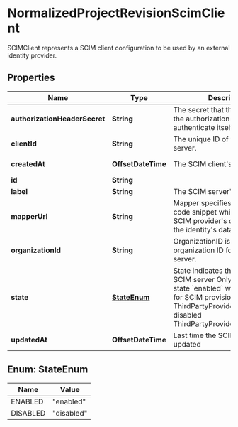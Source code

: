 

# NormalizedProjectRevisionScimClient

SCIMClient represents a SCIM client configuration to be used by an external identity provider.

## Properties

| Name | Type | Description | Notes |
|------------ | ------------- | ------------- | -------------|
|**authorizationHeaderSecret** | **String** | The secret that the client uses in the authorization header to authenticate itself. |  |
|**clientId** | **String** | The unique ID of the SCIM server. |  |
|**createdAt** | **OffsetDateTime** | The SCIM client&#39;s creation time |  [optional] [readonly] |
|**id** | **String** |  |  [optional] |
|**label** | **String** | The SCIM server&#39;s label |  |
|**mapperUrl** | **String** | Mapper specifies the JSONNet code snippet which uses the SCIM provider&#39;s data to hydrate the identity&#39;s data. |  |
|**organizationId** | **String** | OrganizationID is the organization ID for this SCIM server. |  |
|**state** | [**StateEnum**](#StateEnum) | State indicates the state of the SCIM server  Only servers with state &#x60;enabled&#x60; will be available for SCIM provisioning. enabled ThirdPartyProviderStateEnabled disabled ThirdPartyProviderStateDisabled |  [optional] |
|**updatedAt** | **OffsetDateTime** | Last time the SCIM client was updated |  [optional] [readonly] |



## Enum: StateEnum

| Name | Value |
|---- | -----|
| ENABLED | &quot;enabled&quot; |
| DISABLED | &quot;disabled&quot; |




